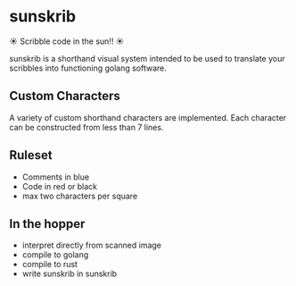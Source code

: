 # sunskrib

☀️ Scribble code in the sun!! ☀️

sunskrib is a shorthand visual system intended to be used to translate your scribbles into functioning golang software. 

## Custom Characters

A variety of custom shorthand characters are implemented. Each character can be constructed from less than 7 lines. 

## Ruleset
 - Comments in blue
 - Code in red or black
 - max two characters per square
 

## In the hopper
 - interpret directly from scanned image
 - compile to golang
 - compile to rust
 - write sunskrib in sunskrib
